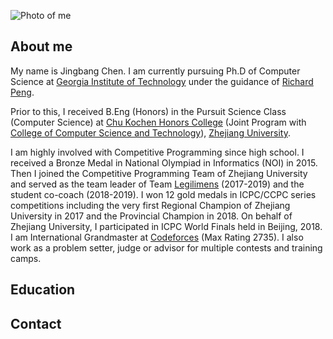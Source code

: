 ![Photo of me](https://github.com/chenjb1997/chenjb1997.github.io/blob/gh-pages/qingdao.JPG)

## About me

My name is Jingbang Chen. I am currently pursuing Ph.D of Computer Science at [Georgia Institute of Technology](https://www.cc.gatech.edu/) under the guidance of [Richard Peng](https://www.cc.gatech.edu/~rpeng/).

Prior to this, I received B.Eng (Honors) in the Pursuit Science Class (Computer Science) at [Chu Kochen Honors College](http://ckc.zju.edu.cn/) (Joint Program with [College of Computer Science and Technology](http://www.cs.zju.edu.cn/)), [Zhejiang University](http://www.zju.edu.cn/).

I am highly involved with Competitive Programming since high school. I received a Bronze Medal in National Olympiad in Informatics (NOI) in 2015. Then I joined the Competitive Programming Team of Zhejiang University and served as the team leader of Team [Legilimens](http://codeforces.com/team/32489) (2017-2019) and the student co-coach (2018-2019). I won 12 gold medals in ICPC/CCPC series competitions including the very first Regional Champion of Zhejiang University in 2017 and the Provincial Champion in 2018. On behalf of Zhejiang University, I participated in ICPC World Finals held in Beijing, 2018. I am International Grandmaster at [Codeforces](http://codeforces.com/profile/chenjb) (Max Rating 2735). I also work as a problem setter, judge or advisor for multiple contests and training camps.


## Education

## Contact

